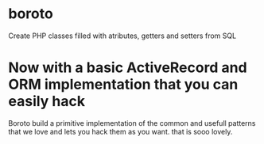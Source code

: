 # boroto
Create PHP classes filled with atributes, getters and setters from SQL
# Now with a basic ActiveRecord and ORM implementation that you can easily hack
Boroto build a primitive implementation of the common and usefull patterns that we love and lets you hack them as you want. that is sooo lovely.

